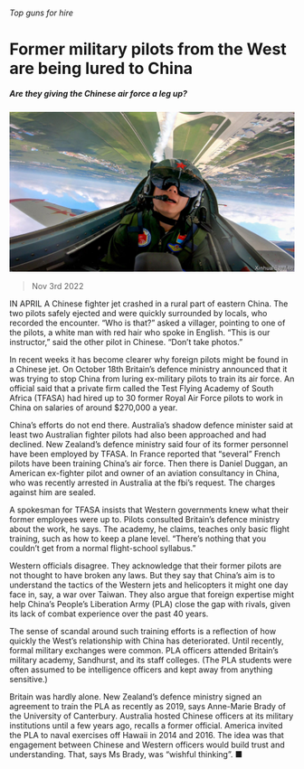 ###### Top guns for hire

# Former military pilots from the West are being lured to China 

##### Are they giving the Chinese air force a leg up? 

![image](images/20221105_CNP002.jpg) 

> Nov 3rd 2022 

IN APRIL A Chinese fighter jet crashed in a rural part of eastern China. The two pilots safely ejected and were quickly surrounded by locals, who recorded the encounter. “Who is that?” asked a villager, pointing to one of the pilots, a white man with red hair who spoke in English. “This is our instructor,” said the other pilot in Chinese. “Don’t take photos.”

In recent weeks it has become clearer why foreign pilots might be found in a Chinese jet. On October 18th Britain’s defence ministry announced that it was trying to stop China from luring ex-military pilots to train its air force. An official said that a private firm called the Test Flying Academy of South Africa (TFASA) had hired up to 30 former Royal Air Force pilots to work in China on salaries of around $270,000 a year.

China’s efforts do not end there. Australia’s shadow defence minister said at least two Australian fighter pilots had also been approached and had declined. New Zealand’s defence ministry said four of its former personnel have been employed by TFASA. In France  reported that “several” French pilots have been training China’s air force. Then there is Daniel Duggan, an American ex-fighter pilot and owner of an aviation consultancy in China, who was recently arrested in Australia at the fbi’s request. The charges against him are sealed.

A spokesman for TFASA insists that Western governments knew what their former employees were up to. Pilots consulted Britain’s defence ministry about the work, he says. The academy, he claims, teaches only basic flight training, such as how to keep a plane level. “There’s nothing that you couldn’t get from a normal flight-school syllabus.” 

Western officials disagree. They acknowledge that their former pilots are not thought to have broken any laws. But they say that China’s aim is to understand the tactics of the Western jets and helicopters it might one day face in, say, a war over Taiwan. They also argue that foreign expertise might help China’s People’s Liberation Army (PLA) close the gap with rivals, given its lack of combat experience over the past 40 years.

The sense of scandal around such training efforts is a reflection of how quickly the West’s relationship with China has deteriorated. Until recently, formal military exchanges were common. PLA officers attended Britain’s military academy, Sandhurst, and its staff colleges. (The PLA students were often assumed to be intelligence officers and kept away from anything sensitive.)

Britain was hardly alone. New Zealand’s defence ministry signed an agreement to train the PLA as recently as 2019, says Anne-Marie Brady of the University of Canterbury. Australia hosted Chinese officers at its military institutions until a few years ago, recalls a former official. America invited the PLA to naval exercises off Hawaii in 2014 and 2016. The idea was that engagement between Chinese and Western officers would build trust and understanding. That, says Ms Brady, was “wishful thinking”. ■


